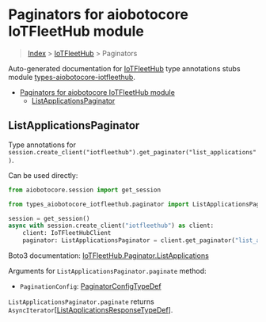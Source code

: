 <a id="paginators-for-aiobotocore-iotfleethub-module"></a>

# Paginators for aiobotocore IoTFleetHub module

> [Index](../README.md) > [IoTFleetHub](./README.md) > Paginators

Auto-generated documentation for
[IoTFleetHub](https://boto3.amazonaws.com/v1/documentation/api/latest/reference/services/iotfleethub.html#IoTFleetHub)
type annotations stubs module
[types-aiobotocore-iotfleethub](https://pypi.org/project/types-aiobotocore-iotfleethub/).

- [Paginators for aiobotocore IoTFleetHub module](#paginators-for-aiobotocore-iotfleethub-module)
  - [ListApplicationsPaginator](#listapplicationspaginator)

<a id="listapplicationspaginator"></a>

## ListApplicationsPaginator

Type annotations for
`session.create_client("iotfleethub").get_paginator("list_applications")`.

Can be used directly:

```python
from aiobotocore.session import get_session

from types_aiobotocore_iotfleethub.paginator import ListApplicationsPaginator

session = get_session()
async with session.create_client("iotfleethub") as client:
    client: IoTFleetHubClient
    paginator: ListApplicationsPaginator = client.get_paginator("list_applications")
```

Boto3 documentation:
[IoTFleetHub.Paginator.ListApplications](https://boto3.amazonaws.com/v1/documentation/api/latest/reference/services/iotfleethub.html#IoTFleetHub.Paginator.ListApplications)

Arguments for `ListApplicationsPaginator.paginate` method:

- `PaginationConfig`:
  [PaginatorConfigTypeDef](./type_defs.md#paginatorconfigtypedef)

`ListApplicationsPaginator.paginate` returns
`AsyncIterator`\[[ListApplicationsResponseTypeDef](./type_defs.md#listapplicationsresponsetypedef)\].
